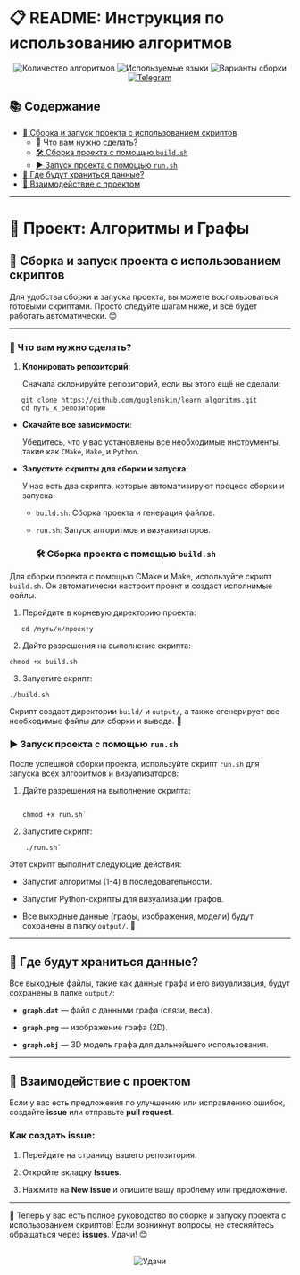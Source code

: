 # 📋 README: Инструкция по использованию алгоритмов

<div align="center">
  <img src="https://img.shields.io/badge/Алгоритмы-4%20проекта-blue" alt="Количество алгоритмов">
  <img src="https://img.shields.io/badge/Языки-C%2FC%2B%2B-green" alt="Используемые языки">
  <img src="https://img.shields.io/badge/Сборка-GCC%20%7C%20Clang%20%7C%20CMake-orange" alt="Варианты сборки">
  <a href="https://t.me/Golden_Vodka">
    <img src="https://img.shields.io/badge/💬_Golden_Vodka-2CA5E0?style=flat&logo=telegram" alt="Telegram">
  </a>
</div>    

## 📚 Содержание

- [🔧 Сборка и запуск проекта с использованием скриптов](#-сборка-и-запуск-проекта-с-использованием-скриптов)
  - [📜 Что вам нужно сделать?](#-что-вам-нужно-сделать)
  - [🛠️ Сборка проекта с помощью `build.sh`](#️-сборка-проекта-с-помощью-buildsh)
  - [▶️ Запуск проекта с помощью `run.sh`](#️-запуск-проекта-с-помощью-runsh)
- [📂 Где будут храниться данные?](#-где-будут-храниться-данные)
- [👥 Взаимодействие с проектом](#-взаимодействие-с-проектом)

---


# 🚀 Проект: Алгоритмы и Графы

## 🔧 Сборка и запуск проекта с использованием скриптов

Для удобства сборки и запуска проекта, вы можете воспользоваться готовыми скриптами. Просто следуйте шагам ниже, и всё будет работать автоматически. 😊

---

### 📜 Что вам нужно сделать?

1. **Клонировать репозиторий**:
   
   Сначала склонируйте репозиторий, если вы этого ещё не сделали:
```
   git clone https://github.com/guglenskin/learn_algoritms.git
   cd путь_к_репозиторию
```

- **Скачайте все зависимости**:
    
    Убедитесь, что у вас установлены все необходимые инструменты, такие как `CMake`, `Make`, и `Python`.
    
- **Запустите скрипты для сборки и запуска**:
    
    У нас есть два скрипта, которые автоматизируют процесс сборки и запуска:
    
    - `build.sh`: Сборка проекта и генерация файлов.
        
    - `run.sh`: Запуск алгоритмов и визуализаторов.
      
      ### 🛠️ Сборка проекта с помощью `build.sh`

Для сборки проекта с помощью CMake и Make, используйте скрипт `build.sh`. Он автоматически настроит проект и создаст исполнимые файлы.

1. Перейдите в корневую директорию проекта:
```
   cd /путь/к/проекту
```
2. Дайте разрешения на выполнение скрипта:
```
chmod +x build.sh
```
3. Запустите скрипт:
```
./build.sh
```

Скрипт создаст директории `build/` и `output/`, а также сгенерирует все необходимые файлы для сборки и вывода. 🚀

### ▶️ Запуск проекта с помощью `run.sh`

После успешной сборки проекта, используйте скрипт `run.sh` для запуска всех алгоритмов и визуализаторов:

1. Дайте разрешения на выполнение скрипта:
    ```

    chmod +x run.sh`
    ```
2. Запустите скрипт:
    
```    
    ./run.sh`
```

Этот скрипт выполнит следующие действия:

- Запустит алгоритмы (1-4) в последовательности.
    
- Запустит Python-скрипты для визуализации графов.
    
- Все выходные данные (графы, изображения, модели) будут сохранены в папку `output/`. 🎨
---

## 📂 Где будут храниться данные?

Все выходные файлы, такие как данные графа и его визуализация, будут сохранены в папке `output/`:

- **`graph.dat`** — файл с данными графа (связи, веса).
    
- **`graph.png`** — изображение графа (2D).
    
- **`graph.obj`** — 3D модель графа для дальнейшего использования.
    

---

## 👥 Взаимодействие с проектом

Если у вас есть предложения по улучшению или исправлению ошибок, создайте **issue** или отправьте **pull request**.

### Как создать issue:

1. Перейдите на страницу вашего репозитория.
    
2. Откройте вкладку **Issues**.
    
3. Нажмите на **New issue** и опишите вашу проблему или предложение.
    

---

🌟 Теперь у вас есть полное руководство по сборке и запуску проекта с использованием скриптов! Если возникнут вопросы, не стесняйтесь обращаться через **issues**. Удачи! 😊

<div align="center">
  <br>
  <img src="https://img.shields.io/badge/Удачи%20в%20использовании!-brightgreen" alt="Удачи">
</div>